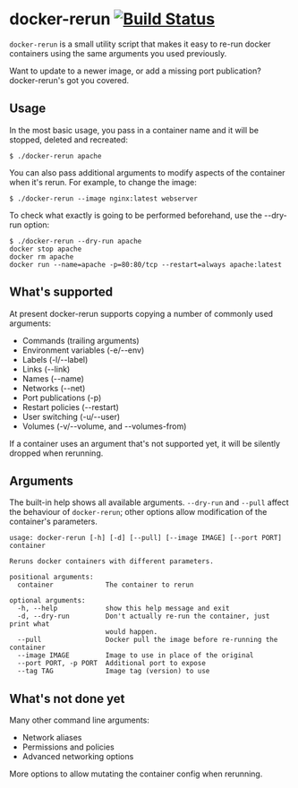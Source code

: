 docker-rerun [![Build Status](https://semaphoreci.com/api/v1/csmith/docker-rerun/branches/master/badge.svg)](https://semaphoreci.com/csmith/docker-rerun)
===============================================================================

`docker-rerun` is a small utility script that makes it easy to re-run docker
containers using the same arguments you used previously.

Want to update to a newer image, or add a missing port publication?
docker-rerun's got you covered.

## Usage

In the most basic usage, you pass in a container name and it will be
stopped, deleted and recreated:

    $ ./docker-rerun apache

You can also pass additional arguments to modify aspects of the container
when it's rerun. For example, to change the image:

    $ ./docker-rerun --image nginx:latest webserver

To check what exactly is going to be performed beforehand, use the --dry-run
option:

    $ ./docker-rerun --dry-run apache
    docker stop apache
    docker rm apache
    docker run --name=apache -p=80:80/tcp --restart=always apache:latest

## What's supported

At present docker-rerun supports copying a number of commonly used arguments:

 * Commands (trailing arguments)
 * Environment variables (-e/--env)
 * Labels (-l/--label)
 * Links (--link)
 * Names (--name)
 * Networks (--net)
 * Port publications (-p)
 * Restart policies (--restart)
 * User switching (-u/--user)
 * Volumes (-v/--volume, and --volumes-from)

If a container uses an argument that's not supported yet, it will be silently
dropped when rerunning.

## Arguments

The built-in help shows all available arguments. `--dry-run` and `--pull`
affect the behaviour of `docker-rerun`; other options allow modification
of the container's parameters.

    usage: docker-rerun [-h] [-d] [--pull] [--image IMAGE] [--port PORT] container
    
    Reruns docker containers with different parameters.
    
    positional arguments:
      container             The container to rerun
    
    optional arguments:
      -h, --help            show this help message and exit
      -d, --dry-run         Don't actually re-run the container, just print what
                            would happen.
      --pull                Docker pull the image before re-running the container
      --image IMAGE         Image to use in place of the original
      --port PORT, -p PORT  Additional port to expose
      --tag TAG             Image tag (version) to use

## What's not done yet

Many other command line arguments:

 * Network aliases
 * Permissions and policies
 * Advanced networking options

More options to allow mutating the container config when rerunning.

